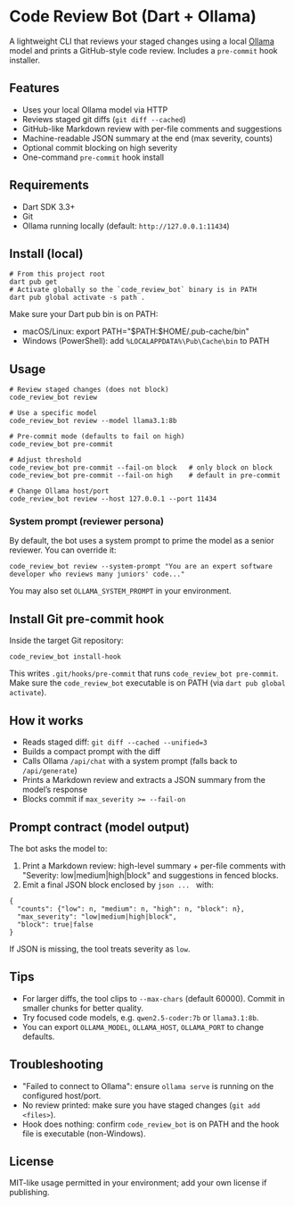 # Code Review Bot (Dart + Ollama)

A lightweight CLI that reviews your staged changes using a local [Ollama](https://ollama.com) model and prints a GitHub-style code review. Includes a `pre-commit` hook installer.

## Features
- Uses your local Ollama model via HTTP
- Reviews staged git diffs (`git diff --cached`)
- GitHub-like Markdown review with per-file comments and suggestions
- Machine-readable JSON summary at the end (max severity, counts)
- Optional commit blocking on high severity
- One-command `pre-commit` hook install

## Requirements
- Dart SDK 3.3+
- Git
- Ollama running locally (default: `http://127.0.0.1:11434`)

## Install (local)
```
# From this project root
dart pub get
# Activate globally so the `code_review_bot` binary is in PATH
dart pub global activate -s path .
```
Make sure your Dart pub bin is on PATH:
- macOS/Linux: export PATH="$PATH:\$HOME/.pub-cache/bin"
- Windows (PowerShell): add `%LOCALAPPDATA%\Pub\Cache\bin` to PATH

## Usage
```
# Review staged changes (does not block)
code_review_bot review

# Use a specific model
code_review_bot review --model llama3.1:8b

# Pre-commit mode (defaults to fail on high)
code_review_bot pre-commit

# Adjust threshold
code_review_bot pre-commit --fail-on block   # only block on block
code_review_bot pre-commit --fail-on high    # default in pre-commit

# Change Ollama host/port
code_review_bot review --host 127.0.0.1 --port 11434
```

### System prompt (reviewer persona)
By default, the bot uses a system prompt to prime the model as a senior reviewer. You can override it:
```
code_review_bot review --system-prompt "You are an expert software developer who reviews many juniors' code..."
```
You may also set `OLLAMA_SYSTEM_PROMPT` in your environment.

## Install Git pre-commit hook
Inside the target Git repository:
```
code_review_bot install-hook
```
This writes `.git/hooks/pre-commit` that runs `code_review_bot pre-commit`. Make sure the `code_review_bot` executable is on PATH (via `dart pub global activate`).

## How it works
- Reads staged diff: `git diff --cached --unified=3`
- Builds a compact prompt with the diff
- Calls Ollama `/api/chat` with a system prompt (falls back to `/api/generate`)
- Prints a Markdown review and extracts a JSON summary from the model’s response
- Blocks commit if `max_severity >= --fail-on`

## Prompt contract (model output)
The bot asks the model to:
1. Print a Markdown review: high-level summary + per-file comments with "Severity: low|medium|high|block" and suggestions in fenced blocks.
2. Emit a final JSON block enclosed by ```json ... ``` with:
```
{
  "counts": {"low": n, "medium": n, "high": n, "block": n},
  "max_severity": "low|medium|high|block",
  "block": true|false
}
```
If JSON is missing, the tool treats severity as `low`.

## Tips
- For larger diffs, the tool clips to `--max-chars` (default 60000). Commit in smaller chunks for better quality.
- Try focused code models, e.g. `qwen2.5-coder:7b` or `llama3.1:8b`.
- You can export `OLLAMA_MODEL`, `OLLAMA_HOST`, `OLLAMA_PORT` to change defaults.

## Troubleshooting
- "Failed to connect to Ollama": ensure `ollama serve` is running on the configured host/port.
- No review printed: make sure you have staged changes (`git add <files>`).
- Hook does nothing: confirm `code_review_bot` is on PATH and the hook file is executable (non-Windows).

## License
MIT-like usage permitted in your environment; add your own license if publishing.
